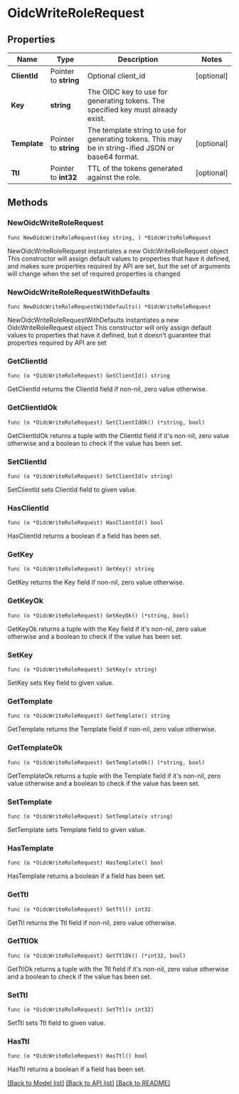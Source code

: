 # OidcWriteRoleRequest


## Properties

Name | Type | Description | Notes
------------ | ------------- | ------------- | -------------
**ClientId** | Pointer to **string** | Optional client_id | [optional] 
**Key** | **string** | The OIDC key to use for generating tokens. The specified key must already exist. | 
**Template** | Pointer to **string** | The template string to use for generating tokens. This may be in string-ified JSON or base64 format. | [optional] 
**Ttl** | Pointer to **int32** | TTL of the tokens generated against the role. | [optional] 



## Methods


### NewOidcWriteRoleRequest

`func NewOidcWriteRoleRequest(key string, ) *OidcWriteRoleRequest`

NewOidcWriteRoleRequest instantiates a new OidcWriteRoleRequest object
This constructor will assign default values to properties that have it defined,
and makes sure properties required by API are set, but the set of arguments
will change when the set of required properties is changed

### NewOidcWriteRoleRequestWithDefaults

`func NewOidcWriteRoleRequestWithDefaults() *OidcWriteRoleRequest`

NewOidcWriteRoleRequestWithDefaults instantiates a new OidcWriteRoleRequest object
This constructor will only assign default values to properties that have it defined,
but it doesn't guarantee that properties required by API are set


### GetClientId

`func (o *OidcWriteRoleRequest) GetClientId() string`

GetClientId returns the ClientId field if non-nil, zero value otherwise.

### GetClientIdOk

`func (o *OidcWriteRoleRequest) GetClientIdOk() (*string, bool)`

GetClientIdOk returns a tuple with the ClientId field if it's non-nil, zero value otherwise
and a boolean to check if the value has been set.

### SetClientId

`func (o *OidcWriteRoleRequest) SetClientId(v string)`

SetClientId sets ClientId field to given value.


### HasClientId

`func (o *OidcWriteRoleRequest) HasClientId() bool`

HasClientId returns a boolean if a field has been set.




### GetKey

`func (o *OidcWriteRoleRequest) GetKey() string`

GetKey returns the Key field if non-nil, zero value otherwise.

### GetKeyOk

`func (o *OidcWriteRoleRequest) GetKeyOk() (*string, bool)`

GetKeyOk returns a tuple with the Key field if it's non-nil, zero value otherwise
and a boolean to check if the value has been set.

### SetKey

`func (o *OidcWriteRoleRequest) SetKey(v string)`

SetKey sets Key field to given value.





### GetTemplate

`func (o *OidcWriteRoleRequest) GetTemplate() string`

GetTemplate returns the Template field if non-nil, zero value otherwise.

### GetTemplateOk

`func (o *OidcWriteRoleRequest) GetTemplateOk() (*string, bool)`

GetTemplateOk returns a tuple with the Template field if it's non-nil, zero value otherwise
and a boolean to check if the value has been set.

### SetTemplate

`func (o *OidcWriteRoleRequest) SetTemplate(v string)`

SetTemplate sets Template field to given value.


### HasTemplate

`func (o *OidcWriteRoleRequest) HasTemplate() bool`

HasTemplate returns a boolean if a field has been set.




### GetTtl

`func (o *OidcWriteRoleRequest) GetTtl() int32`

GetTtl returns the Ttl field if non-nil, zero value otherwise.

### GetTtlOk

`func (o *OidcWriteRoleRequest) GetTtlOk() (*int32, bool)`

GetTtlOk returns a tuple with the Ttl field if it's non-nil, zero value otherwise
and a boolean to check if the value has been set.

### SetTtl

`func (o *OidcWriteRoleRequest) SetTtl(v int32)`

SetTtl sets Ttl field to given value.


### HasTtl

`func (o *OidcWriteRoleRequest) HasTtl() bool`

HasTtl returns a boolean if a field has been set.









[[Back to Model list]](../README.md#documentation-for-models) [[Back to API list]](../README.md#documentation-for-api-endpoints) [[Back to README]](../README.md)



